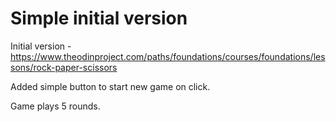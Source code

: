 # Simple initial version

Initial version - https://www.theodinproject.com/paths/foundations/courses/foundations/lessons/rock-paper-scissors

Added simple button to start new game on click.

Game plays 5 rounds.

